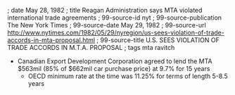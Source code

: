 ; date May 28, 1982
; title Reagan Administration says MTA violated international trade agreements
; 99-source-id nyt
; 99-source-publication The New York Times
; 99-source-date May 29, 1982
; 99-source-url http://www.nytimes.com/1982/05/29/nyregion/us-sees-violation-of-trade-accords-in-mta-proposal.html
; 99-source-title U.S. SEES VIOLATION OF TRADE ACCORDS IN M.T.A. PROPOSAL
; tags mta ravitch

- Canadian Export Development Corporation agreed to lend the MTA $563mil (85% of $662mil car purchase price) at 9.7% for 15 years
  - OECD minimum rate at the time was 11.25% for terms of length 5-8.5 years
